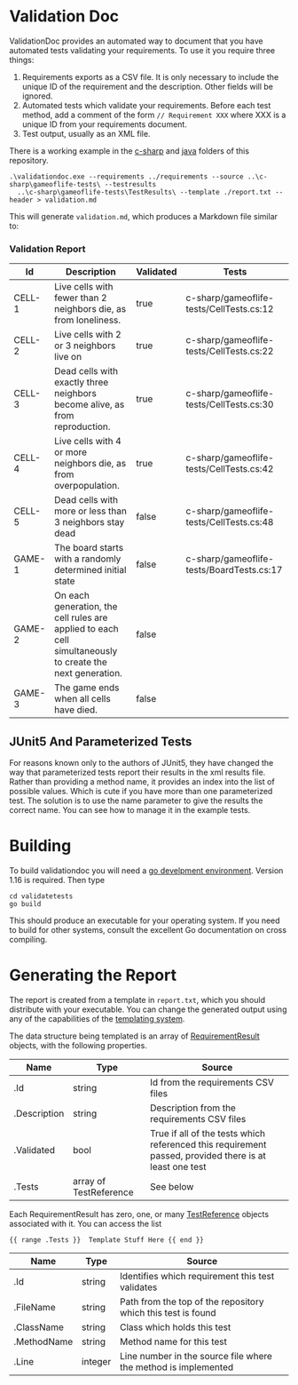 # Validation Doc

ValidationDoc provides an automated way to document that you have automated tests validating your requirements.  To use it you require three things:

1. Requirements exports as a CSV file.  It is only necessary to include the unique ID of the requirement and the description.  Other fields will be ignored.
2. Automated tests which validate your requirements.  Before each test method, add a comment of the form `// Requirement XXX` where XXX is a unique ID from your requirements document.
3. Test output, usually as an XML file.

There is a working example in the [c-sharp](c-sharp) and [java](java) folders of this repository.

    .\validationdoc.exe --requirements ../requirements --source ..\c-sharp\gameoflife-tests\ --testresults 
      ..\c-sharp\gameoflife-tests\TestResults\ --template ./report.txt --header > validation.md

This will generate `validation.md`, which produces a Markdown file similar to:

### Validation Report

| Id  |  Description | Validated | Tests |
|-----|--------------|-----------|-------|
| CELL-1 | Live cells with fewer than 2 neighbors die, as from loneliness. | true |  c-sharp/gameoflife-tests/CellTests.cs:12  |
| CELL-2 | Live cells with 2 or 3 neighbors live on | true |  c-sharp/gameoflife-tests/CellTests.cs:22  |
| CELL-3 | Dead cells with exactly three neighbors become alive, as from reproduction. | true |  c-sharp/gameoflife-tests/CellTests.cs:30  |
| CELL-4 | Live cells with 4 or more neighbors die, as from overpopulation. | true |  c-sharp/gameoflife-tests/CellTests.cs:42  |
| CELL-5 | Dead cells with more or less than 3 neighbors stay dead | false |  c-sharp/gameoflife-tests/CellTests.cs:48  |
| GAME-1 | The board starts with a randomly determined initial state | false |  c-sharp/gameoflife-tests/BoardTests.cs:17  |
| GAME-2 | On each generation, the cell rules are applied to each cell simultaneously to create the next generation. | false |  |
| GAME-3 | The game ends when all cells have died. | false |  |


## JUnit5 And Parameterized Tests

For reasons known only to the authors of JUnit5, they have changed the way that parameterized tests report their results in the xml results file.  Rather than providing a method name, it provides an index into the list of possible values.  Which is cute if you have more than one parameterized test.  The solution is to use the name parameter to give the results the correct name.  You can see how to manage it in the example tests.


# Building

To build validationdoc you will need a [go develpment environment](https://golang.org).  Version 1.16 is required.  Then type

    cd validatetests
    go build

This should produce an executable for your operating system.  If you need to build for other systems, consult the excellent Go documentation on cross compiling.

# Generating the Report

The report is created from a template in `report.txt`, which you should distribute with your executable.  You can change the generated output using any of the capabilities of the [templating system](https://pkg.go.dev/text/template).

The data structure being templated is an array of [RequirementResult](main.go) objects, with the following properties.

| Name | Type | Source |
|------|------|--------|
| .Id   | string |Id from the requirements CSV files |
| .Description | string | Description from the requirements CSV files |
| .Validated | bool | True if all of the tests which referenced this requirement passed, provided there is at least one test |
| .Tests | array of TestReference | See below |

Each RequirementResult has zero, one, or many [TestReference](scanner.go) objects associated with it.  You can access the list 

    {{ range .Tests }}  Template Stuff Here {{ end }}

| Name | Type | Source |
|------|------|--------|
| .Id  | string | Identifies which requirement this test validates |
| .FileName | string | Path from the top of the repository which this test is found |
| .ClassName | string | Class which holds this test |
| .MethodName | string | Method name for this test |
| .Line | integer | Line number in the source file where the method is implemented |

